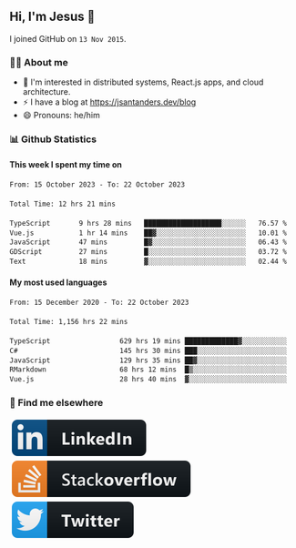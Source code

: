 ## Hi, I'm Jesus 👋

I joined GitHub on `13 Nov 2015`.

<!-- Talking about you -->

### 👨‍💻 About me

- 👦 I'm interested in distributed systems, React.js apps, and cloud architecture.
- ⚡️ I have a blog at <https://jsantanders.dev/blog>
- 😄 Pronouns: he/him

### 📊 Github Statistics

#### This week I spent my time on

<!--START_SECTION:weekly-->

```txt
From: 15 October 2023 - To: 22 October 2023

Total Time: 12 hrs 21 mins

TypeScript       9 hrs 28 mins   ███████████████████░░░░░░   76.57 %
Vue.js           1 hr 14 mins    ██▓░░░░░░░░░░░░░░░░░░░░░░   10.01 %
JavaScript       47 mins         █▓░░░░░░░░░░░░░░░░░░░░░░░   06.43 %
GDScript         27 mins         █░░░░░░░░░░░░░░░░░░░░░░░░   03.72 %
Text             18 mins         ▓░░░░░░░░░░░░░░░░░░░░░░░░   02.44 %
```

<!--END_SECTION:weekly-->

#### My most used languages

<!--START_SECTION:alltime-->

```txt
From: 15 December 2020 - To: 22 October 2023

Total Time: 1,156 hrs 22 mins

TypeScript                 629 hrs 19 mins █████████████▓░░░░░░░░░░░   54.42 %
C#                         145 hrs 30 mins ███░░░░░░░░░░░░░░░░░░░░░░   12.58 %
JavaScript                 129 hrs 35 mins ██▓░░░░░░░░░░░░░░░░░░░░░░   11.21 %
RMarkdown                  68 hrs 12 mins  █▒░░░░░░░░░░░░░░░░░░░░░░░   05.90 %
Vue.js                     28 hrs 40 mins  ▓░░░░░░░░░░░░░░░░░░░░░░░░   02.48 %
```

<!--END_SECTION:alltime-->

### 📢 Find me elsewhere

<p>
  <a target="_blank" href="https://linkedin.com/in/jsantanders">
    <img src="https://github.com/jsantanders/jsantanders/blob/master/img/linkedin.svg" alt="LinkedIn" style="vertical-align:top; margin:4px">
  </a>
  
  <a target="_blank" href="https://stackoverflow.com/users/7318331/jesus-santander">
    <img src="https://github.com/jsantanders/jsantanders/blob/master/img/stackoverflow.svg" alt="StackOverflow" style="vertical-align:top; margin:4px">
  </a>
  
  <a target="_blank" href="http://twitter.com/jsantanders">
    <img src="https://github.com/jsantanders/jsantanders/blob/master/img/twitter.svg" alt="Twitter" style="vertical-align:top; margin:4px">
  </a>
</p>
